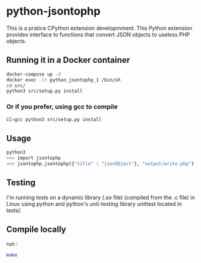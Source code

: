 # python-jsontophp

This is a pratice CPython extension developmment.
This Python extension provides interface to functions that convert JSON objects to useless PHP objects.

## Running it in a Docker container
```sh
docker-compose up -d
docker exec -it python_jsontophp_1 /bin/sh
cd src/
python3 src/setup.py install
```
### Or if you prefer, using gcc to compile
```sh
CC=gcc python3 src/setup.py install
```

## Usage
```sh
python3
>>> import jsontophp
>>> jsontophp.jsontophp({"title" : "jsonObject"}, "output/write.php")
```

## Testing 
I'm running tests on a dynamic library (.so file) (compiled from the .c file) in Linux using python and python's unit-testing library unittest located in tests/.

## Compile locally
run :
```sh
make
```


